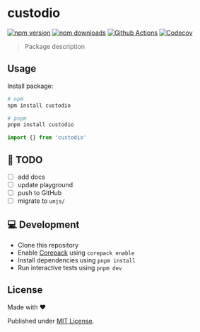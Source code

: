 # custodio

[![npm version][npm-version-src]][npm-version-href]
[![npm downloads][npm-downloads-src]][npm-downloads-href]
[![Github Actions][github-actions-src]][github-actions-href]
[![Codecov][codecov-src]][codecov-href]

> Package description

## Usage

Install package:

```sh
# npm
npm install custodio

# pnpm
pnpm install custodio
```

```js
import {} from 'custodio'
```

## 🚧 TODO

- [ ] add docs
- [ ] update playground
- [ ] push to GitHub
- [ ] migrate to `unjs/`

## 💻 Development

- Clone this repository
- Enable [Corepack](https://github.com/nodejs/corepack) using `corepack enable`
- Install dependencies using `pnpm install`
- Run interactive tests using `pnpm dev`

## License

Made with ❤️

Published under [MIT License](./LICENCE).

<!-- Badges -->

[npm-version-src]: https://img.shields.io/npm/v/custodio?style=flat-square
[npm-version-href]: https://npmjs.com/package/custodio
[npm-downloads-src]: https://img.shields.io/npm/dm/custodio?style=flat-square
[npm-downloads-href]: https://npmjs.com/package/custodio
[github-actions-src]: https://img.shields.io/github/actions/workflow/status/unjs/custodio/ci.yml?branch=main&style=flat-square
[github-actions-href]: https://github.com/unjs/custodio/actions?query=workflow%3Aci
[codecov-src]: https://img.shields.io/codecov/c/gh/unjs/custodio/main?style=flat-square
[codecov-href]: https://codecov.io/gh/unjs/custodio
